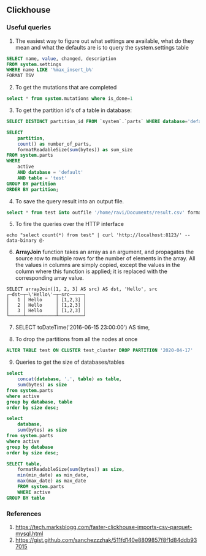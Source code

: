 ## Clickhouse

### Useful queries

1. The easiest way to figure out what settings are available, what do they mean and what the defaults are is to query the system.settings table

```sql
SELECT name, value, changed, description
FROM system.settings
WHERE name LIKE '%max_insert_b%'
FORMAT TSV
```

2. To get the mutations that are completed

```sql
select * from system.mutations where is_done=1
```

3. To get the partition id's of a table in database:

```sql
SELECT DISTINCT partition_id FROM `system`.`parts` WHERE database='default' AND table='test'
```

```sql
SELECT 
    partition, 
    count() as number_of_parts, 
    formatReadableSize(sum(bytes)) as sum_size 
FROM system.parts 
WHERE 
    active 
    AND database = 'default' 
    AND table = 'test' 
GROUP BY partition 
ORDER BY partition;
```


4. To save the query result into an output file.

```sql
select * from test into outfile '/home/ravi/Documents/result.csv' format CSV
```

5. To fire the queries over the HTTP interface 

```shell
echo "select count(*) from test" | curl 'http://localhost:8123/' --data-binary @-
```

6. **ArrayJoin** function takes an array as an argument, and propagates the source row to multiple rows for the number of elements in the array. All the values in columns are simply copied, except the values in the column where this function is applied; it is replaced with the corresponding array value.

```
SELECT arrayJoin([1, 2, 3] AS src) AS dst, 'Hello', src
┌─dst─┬─\'Hello\'─┬─src─────┐
│   1 │ Hello     │ [1,2,3] │
│   2 │ Hello     │ [1,2,3] │
│   3 │ Hello     │ [1,2,3] │
└─────┴───────────┴─────────┘
```

7. SELECT toDateTime('2016-06-15 23:00:00') AS time,

8. To drop the partitions from all the nodes at once

```sql
ALTER TABLE test ON CLUSTER test_cluster DROP PARTITION '2020-04-17'
```

9. Queries to get the size of databases/tables

```sql
select 
	concat(database, '.', table) as table,
	sum(bytes) as size
from system.parts
where active
group by database, table
order by size desc;
```

```sql
select 
	database, 
    sum(bytes) as size
from system.parts
where active
group by database
order by size desc;
```

```sql
SELECT table,
    formatReadableSize(sum(bytes)) as size,
    min(min_date) as min_date,
    max(max_date) as max_date
    FROM system.parts
    WHERE active
GROUP BY table
```

### References
1. https://tech.marksblogg.com/faster-clickhouse-imports-csv-parquet-mysql.html
2. https://gist.github.com/sanchezzzhak/511fd140e8809857f8f1d84ddb937015